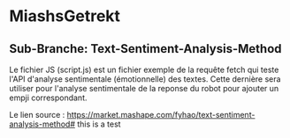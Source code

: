 # MiashsGetrekt
## Sub-Branche: Text-Sentiment-Analysis-Method 

Le fichier JS (script.js) est un fichier exemple de la requête fetch qui teste l'API d'analyse sentimentale (émotionnelle) des textes. Cette dernière sera utiliser pour l'analyse sentimentale de la reponse du robot pour ajouter un empji correspondant.

Le lien source : https://market.mashape.com/fyhao/text-sentiment-analysis-method#
this is a test
